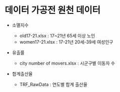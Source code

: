 데이터 가공전 원천 데이터
=========================
* 소멸지수 
  * old17-21.xlsx : 17~21년 65세 이상 노인  
  * women17-21.xlsx : 17-21년 20세-39세 여성인구   

* 유출률
  * city number of movers.xlsx : 시군구별 이동자 수  

* 합계출산율
  * TRF_RawData : 연도별 합계 출산율   

